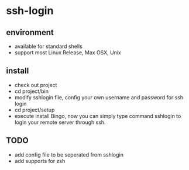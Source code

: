 # ssh-login
## environment
- available for standard shells
- support most Linux Release, Max OSX, Unix
## install
- check out project
- cd project/bin
- modify sshlogin file, config your own username and password for ssh login
- cd project/setup
- execute install
Bingo, now you can simply type command sshlogin to login your remote server through ssh.
## TODO
- add config file to be seperated from sshlogin
- add supports for zsh
